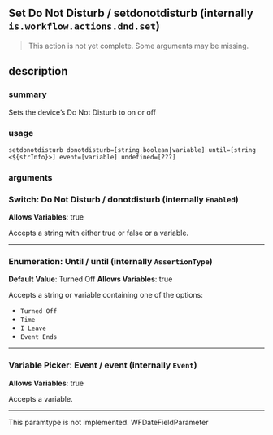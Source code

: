 
## Set Do Not Disturb / setdonotdisturb (internally `is.workflow.actions.dnd.set`)

> This action is not yet complete. Some arguments may be missing.



## description
### summary
Sets the device’s Do Not Disturb to on or off


### usage
`setdonotdisturb donotdisturb=[string boolean|variable] until=[string <${strInfo}>] event=[variable] undefined=[???]`

### arguments
### Switch: Do Not Disturb / donotdisturb (internally `Enabled`)
**Allows Variables**: true


Accepts a string with either true or false
or a variable.

---

### Enumeration: Until / until (internally `AssertionType`)
**Default Value**: Turned Off
**Allows Variables**: true


Accepts a string 
or variable
containing one of the options:

- `Turned Off`
- `Time`
- `I Leave`
- `Event Ends`

---

### Variable Picker: Event / event (internally `Event`)
**Allows Variables**: true


Accepts a variable.

---

This paramtype is not implemented. WFDateFieldParameter
